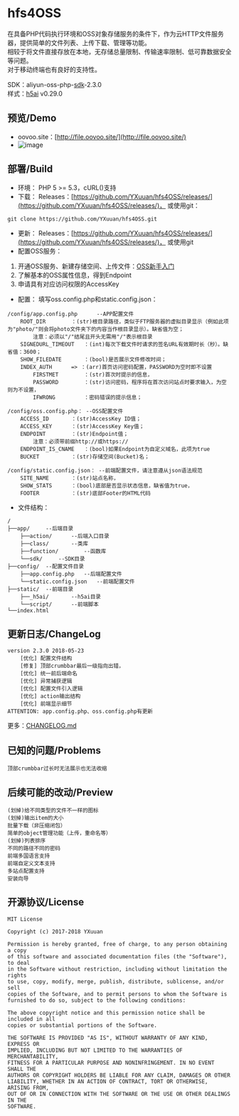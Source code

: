 # hfs4OSS
在具备PHP代码执行环境和OSS对象存储服务的条件下，作为云HTTP文件服务器，提供简单的文件列表、上传下载、管理等功能。  
相较于将文件直接存放在本地，无存储总量限制、传输速率限制、低可靠数据安全等问题。  
对于移动终端也有良好的支持性。  
  
SDK：aliyun-oss-php-[sdk](https://promotion.aliyun.com/ntms/act/ossdoclist.html)-2.3.0  
样式：[h5ai](https://larsjung.de/h5ai/) v0.29.0

## 预览/Demo
* oovoo.site：[http://file.oovoo.site/](http://file.oovoo.site/)
* ![image](https://yxuuan.github.io/hfs4oss-demo/v2.2.0.png)

## 部署/Build
* 环境：
PHP 5 >= 5.3，cURL()支持
* 下载：
Releases：[https://github.com/YXuuan/hfs4OSS/releases/](https://github.com/YXuuan/hfs4OSS/releases/)，
或使用git：
~~~
git clone https://github.com/YXuuan/hfs4OSS.git
~~~
* 更新：
Releases：[https://github.com/YXuuan/hfs4OSS/releases/](https://github.com/YXuuan/hfs4OSS/releases/)，
或使用git
* 配置OSS服务：
1. 开通OSS服务、新建存储空间、上传文件：[OSS新手入门](https://promotion.aliyun.com/ntms/ossedu2.html)
2. 了解基本的OSS属性信息，得到Endpoint
3. 申请具有对应访问权限的AccessKey
* 配置：
填写oss.config.php和static.config.json：
~~~
/config/app.config.php		--APP配置文件
	ROOT_DIR		：(str)根目录路径，类似于FTP服务器的虚拟目录显示（例如此项为"photo/"则会将photo文件夹下的内容当作根目录显示）。缺省值为空；
		注意：必须以"/"结尾且开头无需用"/"表示根目录
	SIGNEDURL_TIMEOUT	：(int)每次下载文件时请求的签名URL有效期时长（秒）。缺省值：3600；
	SHOW_FILEDATE		：(bool)是否展示文件修改时间；
	INDEX_AUTH		=> ：(arr)首页访问密码配置，PASSWORD为空时即不设置
		FIRSTMET		：(str)首次时提示的信息，
		PASSWORD		：(str)访问密码，程序将在首次访问站点时要求输入，为空则为不设置，
		IFWRONG			：密码错误的提示信息；

/config/oss.config.php：	--OSS配置文件
	ACCESS_ID		：(str)AccessKey ID值；
	ACCESS_KEY		：(str)AccessKey Key值；
	ENDPOINT		：(str)Endpoint值；
		注意：必须带前缀http://或https://
	ENDPOINT_IS_CNAME	：(bool)如果Endpoint为自定义域名，此项为true
	BUCKET			：(str)存储空间(Bucket)名；
	
/config/static.config.json：	--前端配置文件，请注意遵从json语法规范
	SITE_NAME		：(str)站点名称，
	SHOW_STATS		：(bool)底部是否显示状态信息，缺省值为true，
	FOOTER			：(str)底部Footer的HTML代码
~~~
* 文件结构：
```
/
├──app/		--后端目录
	├──action/		--后端入口目录
	├──class/		--类库
	├──function/		--函数库
	└──sdk/		--SDK目录
├──config/	--配置文件目录
	├──app.config.php	--后端配置文件
	└──static.config.json	--前端配置文件
├──static/	--前端目录
	├──_h5ai/		--h5ai目录
	└──script/		--前端脚本
└──index.html
```
## 更新日志/ChangeLog
```
version 2.3.0 2018-05-23
	[优化] 配置文件结构
	[修复] 顶部crumbbar最后一级指向出错，
	[优化] 统一前后端命名
	[优化] 异常捕获逻辑
	[优化] 配置文件引入逻辑
	[优化] action输出结构
	[优化] 前端显示细节
ATTENTION: app.config.php、oss.config.php有更新
```
更多：[CHANGELOG.md](https://github.com/YXuuan/hfs4OSS/blob/master/CHANGELOG.md)

## 已知的问题/Problems
```
顶部crumbbar过长时无法展示也无法收缩
```

## 后续可能的改动/Preview
```
(划掉)给不同类型的文件不一样的图标
(划掉)输出item的大小
批量下载（非压缩闭包）
简单的object管理功能（上传，重命名等）
(划掉)列表排序
不同的路径不同的密码
前端多国语言支持
前端自定义文本支持
多站点配置支持
安装向导
```

## 开源协议/License
```
MIT License

Copyright (c) 2017-2018 YXuuan

Permission is hereby granted, free of charge, to any person obtaining a copy
of this software and associated documentation files (the "Software"), to deal
in the Software without restriction, including without limitation the rights
to use, copy, modify, merge, publish, distribute, sublicense, and/or sell
copies of the Software, and to permit persons to whom the Software is
furnished to do so, subject to the following conditions:

The above copyright notice and this permission notice shall be included in all
copies or substantial portions of the Software.

THE SOFTWARE IS PROVIDED "AS IS", WITHOUT WARRANTY OF ANY KIND, EXPRESS OR
IMPLIED, INCLUDING BUT NOT LIMITED TO THE WARRANTIES OF MERCHANTABILITY,
FITNESS FOR A PARTICULAR PURPOSE AND NONINFRINGEMENT. IN NO EVENT SHALL THE
AUTHORS OR COPYRIGHT HOLDERS BE LIABLE FOR ANY CLAIM, DAMAGES OR OTHER
LIABILITY, WHETHER IN AN ACTION OF CONTRACT, TORT OR OTHERWISE, ARISING FROM,
OUT OF OR IN CONNECTION WITH THE SOFTWARE OR THE USE OR OTHER DEALINGS IN THE
SOFTWARE.
```